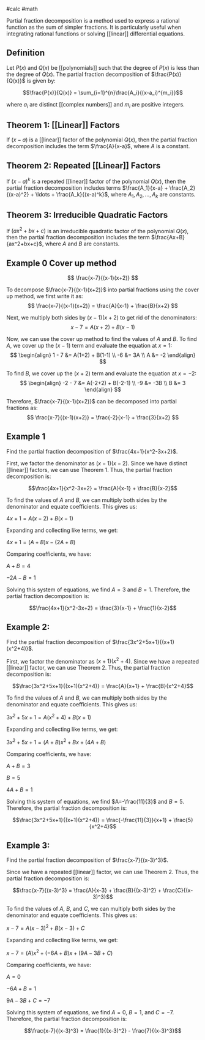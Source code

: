 #calc #math 

Partial fraction decomposition is a method used to express a rational function as the sum of simpler fractions. It is particularly useful when integrating rational functions or solving [[linear]] differential equations.

## Definition

Let $P(x)$ and $Q(x)$ be [[polynomials]] such that the degree of $P(x)$ is less than the degree of $Q(x)$. The partial fraction decomposition of $\frac{P(x)}{Q(x)}$ is given by:

$$\frac{P(x)}{Q(x)} = \sum_{i=1}^{n}\frac{A_i}{(x-a_i)^{m_i}}$$

where $a_i$ are distinct [[complex numbers]] and $m_i$ are positive integers.

## Theorem 1: [[Linear]] Factors

If $(x-a)$ is a [[linear]] factor of the polynomial $Q(x)$, then the partial fraction decomposition includes the term $\frac{A}{x-a}$, where $A$ is a constant.

## Theorem 2: Repeated [[Linear]] Factors

If $(x-a)^k$ is a repeated [[linear]] factor of the polynomial $Q(x)$, then the partial fraction decomposition includes terms $\frac{A_1}{x-a} + \frac{A_2}{(x-a)^2} + \ldots + \frac{A_k}{(x-a)^k}$, where $A_1, A_2, \ldots, A_k$ are constants.

## Theorem 3: Irreducible Quadratic Factors

If $(ax^2+bx+c)$ is an irreducible quadratic factor of the polynomial $Q(x)$, then the partial fraction decomposition includes the term $\frac{Ax+B}{ax^2+bx+c}$, where $A$ and $B$ are constants.


## Example 0 Cover up method

$$
\frac{x-7}{(x-1)(x+2)}
$$

To decompose $\frac{x-7}{(x-1)(x+2)}$ into partial fractions using the cover up method, we first write it as:
$$
\frac{x-7}{(x-1)(x+2)} = \frac{A}{x-1} + \frac{B}{x+2}
$$

Next, we multiply both sides by $(x-1)(x+2)$ to get rid of the denominators:
$$
x - 7 = A(x+2) + B(x-1)
$$

Now, we can use the cover up method to find the values of $A$ and $B$. To find $A$, we cover up the $(x-1)$ term and evaluate the equation at $x=1$:
$$
\begin{align}
1 - 7 &= A(1+2) + B(1-1) \\
-6 &= 3A \\
A &= -2
\end{align}
$$

To find $B$, we cover up the $(x+2)$ term and evaluate the equation at $x=-2$:
$$
\begin{align}
-2 - 7 &= A(-2+2) + B(-2-1) \\
-9 &= -3B \\
B &= 3
\end{align}
$$

Therefore, $\frac{x-7}{(x-1)(x+2)}$ can be decomposed into partial fractions as:
$$
\frac{x-7}{(x-1)(x+2)} = \frac{-2}{x-1} + \frac{3}{x+2}
$$


## Example 1

Find the partial fraction decomposition of $\frac{4x+1}{x^2-3x+2}$.

First, we factor the denominator as $(x-1)(x-2)$. Since we have distinct [[linear]] factors, we can use Theorem 1. Thus, the partial fraction decomposition is:

$$\frac{4x+1}{x^2-3x+2} = \frac{A}{x-1} + \frac{B}{x-2}$$

To find the values of $A$ and $B$, we can multiply both sides by the denominator and equate coefficients. This gives us:

$4x + 1 = A(x-2) + B(x-1)$

Expanding and collecting like terms, we get:

$4x + 1 = (A+B)x - (2A+B)$

Comparing coefficients, we have:

$A+B = 4$

$-2A-B = 1$

Solving this system of equations, we find $A=3$ and $B=1$. Therefore, the partial fraction decomposition is:

$$\frac{4x+1}{x^2-3x+2} = \frac{3}{x-1} + \frac{1}{x-2}$$

## Example 2:
Find the partial fraction decomposition of $\frac{3x^2+5x+1}{(x+1)(x^2+4)}$.

First, we factor the denominator as $(x+1)(x^2+4)$. Since we have a repeated [[linear]] factor, we can use Theorem 2. Thus, the partial fraction decomposition is:

$$\frac{3x^2+5x+1}{(x+1)(x^2+4)} = \frac{A}{x+1} + \frac{B}{x^2+4}$$

To find the values of $A$ and $B$, we can multiply both sides by the denominator and equate coefficients. This gives us:

$3x^2 + 5x + 1 = A(x^2 + 4) + B(x + 1)$

Expanding and collecting like terms, we get:

$3x^2 + 5x + 1 = (A+B)x^2 + Bx + (4A+B)$

Comparing coefficients, we have:

$A+B = 3$

$B = 5$

$4A+B = 1$

Solving this system of equations, we find $A=-\frac{11}{3}$ and $B=5$. Therefore, the partial fraction decomposition is:

$$\frac{3x^2+5x+1}{(x+1)(x^2+4)} = \frac{-\frac{11}{3}}{x+1} + \frac{5}{x^2+4}$$

## Example 3:
Find the partial fraction decomposition of $\frac{x-7}{(x-3)^3}$.

Since we have a repeated [[linear]] factor, we can use Theorem 2. Thus, the partial fraction decomposition is:

$$\frac{x-7}{(x-3)^3} = \frac{A}{x-3} + \frac{B}{(x-3)^2} + \frac{C}{(x-3)^3}$$

To find the values of $A$, $B$, and $C$, we can multiply both sides by the denominator and equate coefficients. This gives us:

$x - 7 = A(x-3)^2 + B(x-3) + C$

Expanding and collecting like terms, we get:

$x - 7 = (A)x^2 + (-6A+B)x + (9A-3B+C)$

Comparing coefficients, we have:

$A = 0$

$-6A+B = 1$

$9A-3B+C = -7$

Solving this system of equations, we find $A=0$, $B=1$, and $C=-7$. Therefore, the partial fraction decomposition is:

$$\frac{x-7}{(x-3)^3} = \frac{1}{(x-3)^2} - \frac{7}{(x-3)^3}$$

